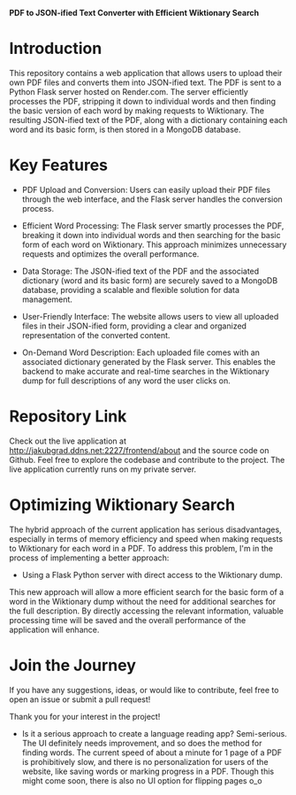  

**PDF to JSON-ified Text Converter with Efficient Wiktionary Search**
# Introduction
This repository contains a web application that allows users to upload their own PDF files and converts them into JSON-ified text. The PDF is sent to a Python Flask server hosted on Render.com. The server efficiently processes the PDF, stripping it down to individual words and then finding the basic version of each word by making requests to Wiktionary. The resulting JSON-ified text of the PDF, along with a dictionary containing each word and its basic form, is then stored in a MongoDB database.

# Key Features
* PDF Upload and Conversion: Users can easily upload their PDF files through the web interface, and the Flask server handles the conversion process.

* Efficient Word Processing: The Flask server smartly processes the PDF, breaking it down into individual words and then searching for the basic form of each word on Wiktionary. This approach minimizes unnecessary requests and optimizes the overall performance.

* Data Storage: The JSON-ified text of the PDF and the associated dictionary (word and its basic form) are securely saved to a MongoDB database, providing a scalable and flexible solution for data management.

* User-Friendly Interface: The website allows users to view all uploaded files in their JSON-ified form, providing a clear and organized representation of the converted content.

* On-Demand Word Description: Each uploaded file comes with an associated dictionary generated by the Flask server. This enables the backend to make accurate and real-time searches in the Wiktionary dump for full descriptions of any word the user clicks on.

# Repository Link
Check out the live application at http://jakubgrad.ddns.net:2227/frontend/about and the source code on Github. Feel free to explore the codebase and contribute to the project. The live application currently runs on my private server. 

# Optimizing Wiktionary Search
The hybrid approach of the current application has serious disadvantages, especially in terms of memory efficiency and speed when making requests to Wiktionary for each word in a PDF. To address this problem, I'm in the process of implementing a better approach:

* Using a Flask Python server with direct access to the Wiktionary dump.

This new approach will allow a more efficient search for the basic form of a word in the Wiktionary dump without the need for additional searches for the full description. By directly accessing the relevant information, valuable processing time will be saved and the overall performance of the application will enhance.

# Join the Journey
If you have any suggestions, ideas, or would like to contribute, feel free to open an issue or submit a pull request!

Thank you for your interest in the project!

* Is it a serious approach to create a language reading app?
Semi-serious. The UI definitely needs improvement, and so does the method for finding words. The current speed of about a minute for 1 page of a PDF is prohibitively slow, and there is no personalization for users of the website, like saving words or marking progress in a PDF. Though this might come soon, there is also no UI option for flipping pages o_o


